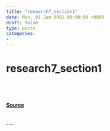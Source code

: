 ```yaml
---
title: "research7_section1"
date: Mon, 01 Jan 0001 00:00:00 +0000
draft: false
type: posts
categories: 
- 
---
```

# research7_section1

<br/>

<br/>


#### [Source](https://johnjhacking.com/research/7/)

<br/>
---

